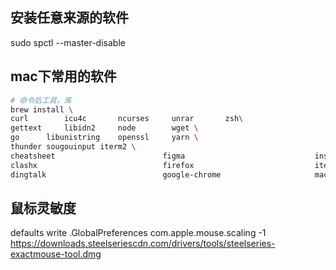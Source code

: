 ## 安装任意来源的软件
sudo spctl --master-disable

## mac下常用的软件
```sh
# 命令后工具，库
brew install \
curl		icu4c		ncurses		unrar		zsh\
gettext		libidn2		node		wget \
go		libunistring	openssl		yarn \
thunder sougouinput iterm2 \
cheatsheet                        figma                             insomnia                          microsoft-remote-desktop          sogouinput  \                      visual-studio-code
clashx                            firefox                           iterm2                            qq                                tencent-meeting                   wechat \
dingtalk                          google-chrome                     macfuse                           sketch                            thunder                           wechatwork \
```

## 鼠标灵敏度
defaults write .GlobalPreferences com.apple.mouse.scaling -1
https://downloads.steelseriescdn.com/drivers/tools/steelseries-exactmouse-tool.dmg